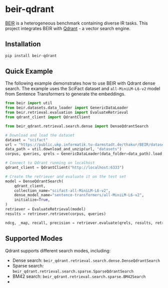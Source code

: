 # beir-qdrant

[BEIR](https://github.com/beir-cellar/beir) is a heterogeneous benchmark containing diverse IR tasks. This project
integrates BEIR with [Qdrant](https://github.com/qdrant/qdrant) - a vector search engine.

## Installation

```bash
pip install beir-qdrant
```

## Quick Example

The following example demonstrates how to use BEIR with Qdrant dense search. The example uses the SciFact dataset
and `all-MiniLM-L6-v2` model from Sentence Transformers to generate the embeddings.

```python
from beir import util
from beir.datasets.data_loader import GenericDataLoader
from beir.retrieval.evaluation import EvaluateRetrieval
from qdrant_client import QdrantClient

from beir_qdrant.retrieval.search.dense import DenseQdrantSearch

# Download and load the dataset
dataset = "scifact"
url = "https://public.ukp.informatik.tu-darmstadt.de/thakur/BEIR/datasets/{}.zip".format(dataset)
data_path = util.download_and_unzip(url, "datasets")
corpus, queries, qrels = GenericDataLoader(data_folder=data_path).load(split="test")

# Connect to Qdrant running on localhost
qdrant_client = QdrantClient("http://localhost:6333")

# Create the retriever and evaluate it on the test set
model = DenseQdrantSearch(
    qdrant_client,
    collection_name="scifact-all-MiniLM-L6-v2",
    dense_model_name="sentence-transformers/all-MiniLM-L6-v2",
    initialize=True,
)
retriever = EvaluateRetrieval(model)
results = retriever.retrieve(corpus, queries)

ndcg, _map, recall, precision = retriever.evaluate(qrels, results, retriever.k_values)
```

## Supported Modes

Qdrant supports different search modes, including:

- Dense search: `beir_qdrant.retrieval.search.dense.DenseQdrantSearch`
- Sparse search: `beir_qdrant.retrieval.search.sparse.SparseQdrantSearch`
- BM42 search: `beir_qdrant.retrieval.search.sparse.BM42Search`
-
